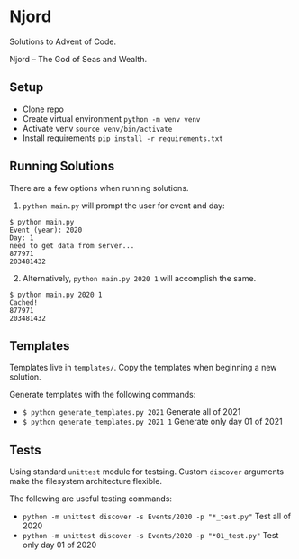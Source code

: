 # Njord
Solutions to Advent of Code.

Njord – The God of Seas and Wealth.

## Setup
- Clone repo
- Create virtual environment `python -m venv venv`
- Activate venv `source venv/bin/activate`
- Install requirements `pip install -r requirements.txt`

## Running Solutions
There are a few options when running solutions.


1) `python main.py` will prompt the user for event and day:


```
$ python main.py
Event (year): 2020
Day: 1
need to get data from server...
877971
203481432
```


2) Alternatively, `python main.py 2020 1` will accomplish the same.


```
$ python main.py 2020 1
Cached!
877971
203481432
```

## Templates
Templates live in `templates/`. Copy the templates when beginning a new solution.

Generate templates with the following commands:
- `$ python generate_templates.py 2021` Generate all of 2021
- `$ python generate_templates.py 2021 1` Generate only day 01 of 2021

## Tests
Using standard `unittest` module for testsing.
Custom `discover` arguments make the filesystem architecture flexible.


The following are useful testing commands:
- `python -m unittest discover -s Events/2020 -p "*_test.py"` Test all of 2020
- `python -m unittest discover -s Events/2020 -p "*01_test.py"` Test only day 01 of 2020
